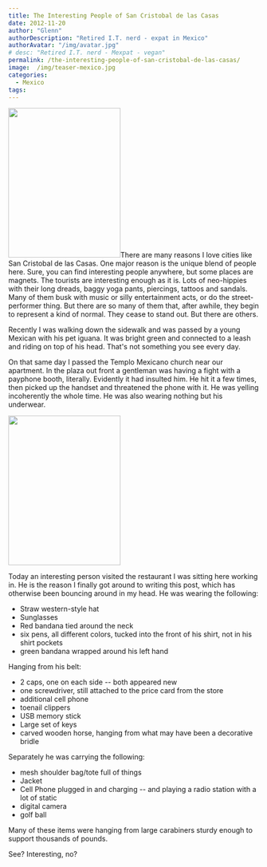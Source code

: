 ```yaml
---
title: The Interesting People of San Cristobal de las Casas
date: 2012-11-20
author: "Glenn"
authorDescription: "Retired I.T. nerd - expat in Mexico"
authorAvatar: "/img/avatar.jpg"
# desc: "Retired I.T. nerd - Mexpat - vegan"
permalink: /the-interesting-people-of-san-cristobal-de-las-casas/
image:  /img/teaser-mexico.jpg
categories:
  - Mexico
tags:
---
```

<a href="https://vagabondians.com/the-interesting-people-of-san-cristobal-de-las-casas/img_0567/" rel="attachment wp-att-2157"><img class="alignright size-medium wp-image-2157" title="IMG_0567" src="https://vagabondians.com/wp-content/uploads/2012/11/IMG_0567-e1353466003832.jpg" alt="" width="225" height="300" /></a>There are many reasons I love cities like San Cristobal de las Casas. One major reason is the unique blend of people here. Sure, you can find interesting people anywhere, but some places are magnets. The tourists are interesting enough as it is. Lots of neo-hippies with their long dreads, baggy yoga pants, piercings, tattoos and sandals. Many of them busk with music or silly entertainment acts, or do the street-performer thing. But there are so many of them that, after awhile, they begin to represent a kind of normal. They cease to stand out. But there are others.

Recently I was walking down the sidewalk and was passed by a young Mexican with his pet iguana. It was bright green and connected to a leash and riding on top of his head. That's not something you see every day.

On that same day I passed the Templo Mexicano church near our apartment. In the plaza out front a gentleman was having a fight with a payphone booth, literally. Evidently it had insulted him. He hit it a few times, then picked up the handset and threatened the phone with it. He was yelling incoherently the whole time. He was also wearing nothing but his underwear.

<img class="alignleft size-medium wp-image-2156" style="margin-right: 20px;" title="IMG_0595" src="https://vagabondians.com/wp-content/uploads/2012/11/IMG_0595-e1353466038101.jpg" alt="" width="225" height="300" />

Today an interesting person visited the restaurant I was sitting here working in. He is the reason I finally got around to writing this post, which has otherwise been bouncing around in my head. He was wearing the following:

  * Straw western-style hat
  * Sunglasses
  * Red bandana tied around the neck
  * six pens, all different colors, tucked into the front of his shirt, not in his shirt pockets
  * green bandana wrapped around his left hand

Hanging from his belt:

  * 2 caps, one on each side -- both appeared new
  * one screwdriver, still attached to the price card from the store
  * additional cell phone
  * toenail clippers
  * USB memory stick
  * Large set of keys
  * carved wooden horse, hanging from what may have been a decorative bridle

Separately he was carrying the following:

  * mesh shoulder bag/tote full of things
  * Jacket
  * Cell Phone plugged in and charging -- and playing a radio station with a lot of static
  * digital camera
  * golf ball

Many of these items were hanging from large carabiners sturdy enough to support thousands of pounds.

See? Interesting, no?
